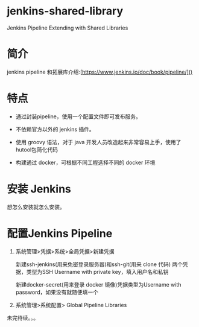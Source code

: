 # jenkins-shared-library
Jenkins Pipeline Extending with Shared Libraries 
# 简介
jenkins pipeline 和拓展库介绍:[https://www.jenkins.io/doc/book/pipeline/]()

# 特点

- 通过封装pipeline，使用一个配置文件即可发布服务。

- 不依赖官方以外的 jenkins 插件。

- 使用 groovy 语法，对于 java 开发人员改造起来非常容易上手，使用了 hutool包简化代码
- 构建通过 docker，可根据不同工程选择不同的 docker 环境

# 安装 Jenkins

想怎么安装就怎么安装。

# 配置Jenkins Pipeline

1. 系统管理>凭据>系统>全局凭据>新建凭据

   新建ssh-jenkins(用来免密登录服务器)和ssh-git(用来 clone 代码) 两个凭据，类型为SSH Username with private key，填入用户名和私钥

   新建docker-secret(用来登录 docker 镜像)凭据类型为Username with password，如果没有就随便填一个

2. 系统管理>系统配置> Global Pipeline Libraries

未完待续。。。
